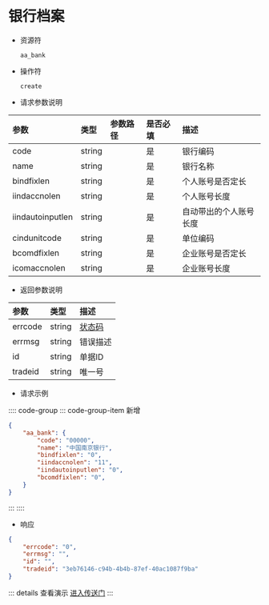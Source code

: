 # 银行档案

- 资源符

  `aa_bank`
  
- 操作符

  `create`

- 请求参数说明

|参数|类型|参数路径|是否必填|描述|
|:-|:-|:-|:-|:-|
|code|string||是|银行编码|
|name|string||是|银行名称|
|bindfixlen|string||是|个人账号是否定长|
|iindaccnolen|string||是|个人账号长度|
|iindautoinputlen|string||是|自动带出的个人账号长度|
|cindunitcode|string||是|单位编码|
|bcomdfixlen|string||是|企业账号是否定长|
|icomaccnolen|string||是|企业账号长度|

- 返回参数说明

|参数|类型|描述|
|:-|:-|:-|
|errcode|string|[状态码](./../error.md)|
|errmsg|string|错误描述|
|id|string|单据ID|
|tradeid|string|唯一号|

- 请求示例

:::: code-group
::: code-group-item 新增

```json
{
    "aa_bank": {
        "code": "00000",
        "name": "中国南京银行",
        "bindfixlen": "0",
        "iindaccnolen": "11",
        "iindautoinputlen": "0",
        "bcomdfixlen": "0",
    }
}
```

:::
::::

- 响应

```json
{
    "errcode": "0",
    "errmsg": "",
    "id": "",
    "tradeid": "3eb76146-c94b-4b4b-87ef-40ac1087f9ba"
}
```

::: details 查看演示
[进入传送门](/images/yonyou/gif/aa_bank.gif)
:::
